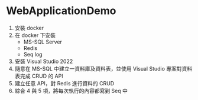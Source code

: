 # WebApplicationDemo
1. 安裝 docker
2. 在 docker 下安裝
    - MS-SQL Server
    - Redis
    - Seq log
3. 安裝 Visual Studio 2022
4. 隨意在 MS-SQL 中建立一資料庫及資料表，並使用 Visual Studio 專案對資料表完成 CRUD 的 API
5. 建立任意 API，對 Redis 進行資料的 CRUD
6. 綜合 4 與 5 項，將每次執行的內容都寫到 Seq 中

